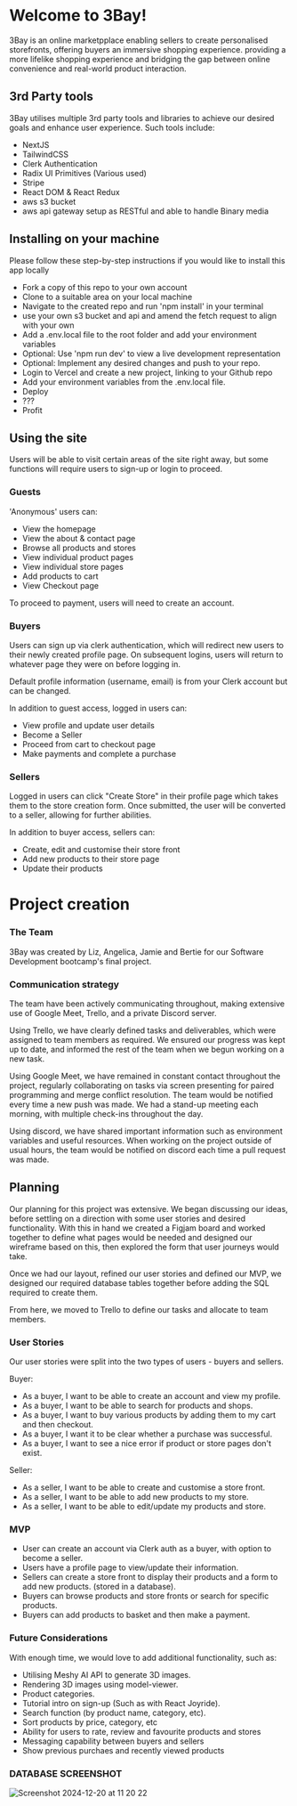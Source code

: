 # Welcome to 3Bay!

3Bay is an online marketpplace enabling sellers to create personalised storefronts, offering buyers an immersive shopping experience. providing a more lifelike shopping experience and bridging the gap between online convenience and real-world product interaction.

## 3rd Party tools

3Bay utilises multiple 3rd party tools and libraries to achieve our desired goals and enhance user experience. Such tools include:

- NextJS
- TailwindCSS
- Clerk Authentication
- Radix UI Primitives (Various used)
- Stripe
- React DOM & React Redux
- aws s3 bucket
- aws api gateway setup as RESTful and able to handle Binary media

## Installing on your machine

Please follow these step-by-step instructions if you would like to install this app locally

- Fork a copy of this repo to your own account
- Clone to a suitable area on your local machine
- Navigate to the created repo and run 'npm install' in your terminal
- use your own s3 bucket and api and amend the fetch request to align with your own
- Add a .env.local file to the root folder and add your environment variables
- Optional: Use 'npm run dev' to view a live development representation
- Optional: Implement any desired changes and push to your repo.
- Login to Vercel and create a new project, linking to your Github repo
- Add your environment variables from the .env.local file.
- Deploy
- ???
- Profit

## Using the site

Users will be able to visit certain areas of the site right away, but some functions will require users to sign-up or login to proceed.

### Guests

'Anonymous' users can:

- View the homepage
- View the about & contact page
- Browse all products and stores
- View individual product pages
- View individual store pages
- Add products to cart
- View Checkout page

To proceed to payment, users will need to create an account.

### Buyers

Users can sign up via clerk authentication, which will redirect new users to their newly created profile page. On subsequent logins, users will return to whatever page they were on before logging in.

Default profile information (username, email) is from your Clerk account but can be changed.

In addition to guest access, logged in users can:

- View profile and update user details
- Become a Seller
- Proceed from cart to checkout page
- Make payments and complete a purchase

### Sellers

Logged in users can click "Create Store" in their profile page which takes them to the store creation form. Once submitted, the user will be converted to a seller, allowing for further abilities.

In addition to buyer access, sellers can:

- Create, edit and customise their store front
- Add new products to their store page
- Update their products

# Project creation

### The Team

3Bay was created by Liz, Angelica, Jamie and Bertie for our Software Development bootcamp's final project.

### Communication strategy

The team have been actively communicating throughout, making extensive use of Google Meet, Trello, and a private Discord server.

Using Trello, we have clearly defined tasks and deliverables, which were assigned to team members as required. We ensured our progress was kept up to date, and informed the rest of the team when we begun working on a new task.

Using Google Meet, we have remained in constant contact throughout the project, regularly collaborating on tasks via screen presenting for paired programming and merge conflict resolution. The team would be notified every time a new push was made. We had a stand-up meeting each morning, with multiple check-ins throughout the day.

Using discord, we have shared important information such as environment variables and useful resources. When working on the project outside of usual hours, the team would be notified on discord each time a pull request was made.

## Planning

Our planning for this project was extensive. We began discussing our ideas, before settling on a direction with some user stories and desired functionality. With this in hand we created a Figjam board and worked together to define what pages would be needed and designed our wireframe based on this, then explored the form that user journeys would take.

Once we had our layout, refined our user stories and defined our MVP, we designed our required database tables together before adding the SQL required to create them.

From here, we moved to Trello to define our tasks and allocate to team members.

### User Stories

Our user stories were split into the two types of users - buyers and sellers.

Buyer:

- As a buyer, I want to be able to create an account and view my profile.
- As a buyer, I want to be able to search for products and shops.
- As a buyer, I want to buy various products by adding them to my cart and then checkout.
- As a buyer, I want it to be clear whether a purchase was successful.
- As a buyer, I want to see a nice error if product or store pages don't exist.

Seller:

- As a seller, I want to be able to create and customise a store front.
- As a seller, I want to be able to add new products to my store.
- As a seller, I want to be able to edit/update my products and store.

### MVP

- User can create an account via Clerk auth as a buyer, with option to become a seller.
- Users have a profile page to view/update their information.
- Sellers can create a store front to display their products and a form to add new products. (stored in a database).
- Buyers can browse products and store fronts or search for specific products.
- Buyers can add products to basket and then make a payment.

### Future Considerations

With enough time, we would love to add additional functionality, such as:

- Utilising Meshy AI API to generate 3D images.
- Rendering 3D images using model-viewer.
- Product categories.
- Tutorial intro on sign-up (Such as with React Joyride).
- Search function (by product name, category, etc).
- Sort products by price, category, etc
- Ability for users to rate, review and favourite products and stores
- Messaging capability between buyers and sellers
- Show previous purchaes and recently viewed products

### DATABASE SCREENSHOT
![Screenshot 2024-12-20 at 11 20 22](https://github.com/user-attachments/assets/f635c514-817a-4531-8357-4e3da1650561)


